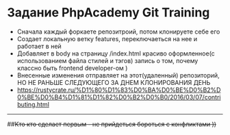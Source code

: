 # Задание PhpAcademy Git Training

* Сначала каждый форкаете репозитроий, потом клонируете себе его
* Создает локальную ветку features, переключаеться на нее
и работает в ней
* Добавляет в body на страницу /index.html 
красиво оформленное(с использованием файла стилей и тэгов) 
запись о том, почему классно быть frontend developer-ом )
* Внесенные изменения отправляет на этот(удаленный) репозиторий,
НО НЕ РАНЬШЕ СЛЕДУЮЩЕГО ЗА ДНЕМ КЛОНИРОВАНИЯ ДЕНЬ
* https://rustycrate.ru/%D1%80%D1%83%D0%BA%D0%BE%D0%B2%D0%BE%D0%B4%D1%81%D1%82%D0%B2%D0%B0/2016/03/07/contributing.html

* * *

##~~Кто кто сделает первым - не прийдеться бороться с конфликтами ))~~
